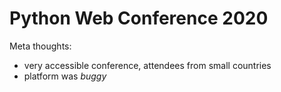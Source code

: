 # Python Web Conference 2020

Meta thoughts:

- very accessible conference, attendees from small countries
- platform was _buggy_

